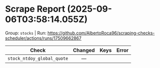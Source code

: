 # Scrape Report (2025-09-06T03:58:14.055Z)

Group: `stocks`  |  Run: https://github.com/AlbertoRoca96/scraping-checks-scheduler/actions/runs/17509662867

| Check | Changed | Keys | Error |
|---|:---:|:--|:--|
| `stock_ntdoy_global_quote` | — |  |  |
